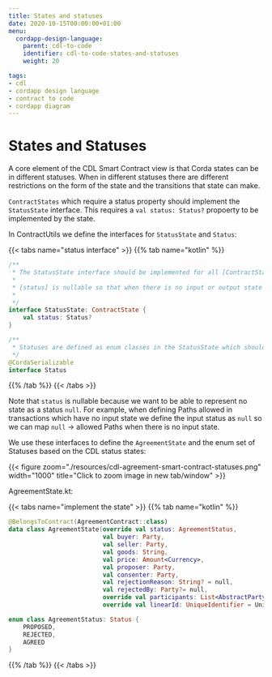 ```yaml
---
title: States and statuses
date: 2020-10-15T00:00:00+01:00
menu:
  cordapp-design-language:
    parent: cdl-to-code
    identifier: cdl-to-code-states-and-statuses
    weight: 20

tags:
- cdl
- cordapp design language
- contract to code
- cordapp diagram
---
```



# States and Statuses

A core element of the CDL Smart Contract view is that Corda states can be in different statuses. When in different statuses there are different restrictions on the form of the state and the transitions that state can make.

`ContractStates` which require a status property should implement the `StatusState` interface. This requires a `val status: Status?` propoerty to be implemented by the state.

In ContractUtils we define the interfaces for `StatusState` and `Status`:

{{< tabs name="status interface" >}}
{{% tab name="kotlin" %}}
```kotlin
/**
 * The StatusState interface should be implemented for all [ContractState]s that require a status field.
 *
 * [status] is nullable so that when there is no input or output state in a transaction, it can
 *
 */
interface StatusState: ContractState {
    val status: Status?
}

/**
 * Statuses are defined as enum classes in the StatusState which should implement this Status interface.
 */
@CordaSerializable
interface Status

```
{{% /tab %}}
{{< /tabs >}}

Note that `status` is nullable because we want to be able to represent no state as a status `null`. For example, when defining Paths allowed in transactions which have no input state we define the input status as `null` so we can map  `null` -> allowed Paths when there is no input state.

We use these interfaces to define the `AgreementState` and the enum set of Statuses based on the CDL status states:

{{< figure zoom="./resources/cdl-agreement-smart-contract-statuses.png" width="1000" title="Click to zoom image in new tab/window" >}}

AgreementState.kt:

{{< tabs name="implement the state" >}}
{{% tab name="kotlin" %}}
```kotlin
@BelongsToContract(AgreementContract::class)
data class AgreementState(override val status: AgreementStatus,
                          val buyer: Party,
                          val seller: Party,
                          val goods: String,
                          val price: Amount<Currency>,
                          val proposer: Party,
                          val consenter: Party,
                          val rejectionReason: String? = null,
                          val rejectedBy: Party?= null,
                          override val participants: List<AbstractParty> = listOf(buyer, seller),
                          override val linearId: UniqueIdentifier = UniqueIdentifier()) : LinearState, StatusState

enum class AgreementStatus: Status {
    PROPOSED,
    REJECTED,
    AGREED
}

```
{{% /tab %}}
{{< /tabs >}}

